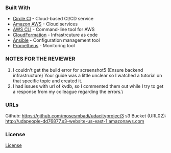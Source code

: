 
### Built With

- [Circle CI](www.circleci.com) - Cloud-based CI/CD service
- [Amazon AWS](https://aws.amazon.com/) - Cloud services
- [AWS CLI](https://aws.amazon.com/cli/) - Command-line tool for AWS
- [CloudFormation](https://aws.amazon.com/cloudformation/) - Infrastrcuture as code
- [Ansible](https://www.ansible.com/) - Configuration management tool
- [Prometheus](https://prometheus.io/) - Monitoring tool


### NOTES FOR THE REVIEWER
1. I couldn't get the build error for screenshot5 (Ensure backend infrastructure) Your guide was a little unclear so I watched a tutorial on that specific topic and created it.
2. I had issues with url of kvdb, so I commented them out while I try to get a response from my colleague regarding the errors.\


### URLs
Github: https://github.com/mosesmbadi/udacityproject3
s3 Bucket (URL02): http://udapeople-dd76877.s3-website-us-east-1.amazonaws.com



### License
[License](LICENSE.md)

